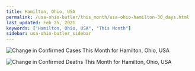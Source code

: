 ```yaml
---
title: Hamilton, Ohio, USA
permalink: /usa-ohio-butler/this_month/usa-ohio-hamilton-30_days.html
last_updated: Feb 25, 2021
keywords: ["Hamilton, Ohio, USA", "This Month"]
sidebar: usa-ohio-butler_sidebar
---
```


![Change in Confirmed Cases This Month for Hamilton, Ohio, USA](/covid_tracker/images/graphs/usa-ohio-hamilton-delta_confirmed-30_days_graph.png)

![Change in Confirmed Deaths This Month for Hamilton, Ohio, USA](/covid_tracker/images/graphs/usa-ohio-hamilton-delta_deaths-30_days_graph.png)
